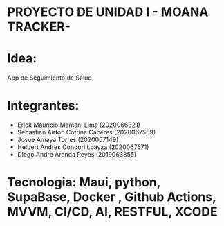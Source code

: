 # PROYECTO DE UNIDAD I - MOANA TRACKER-

# Idea:
App de Seguimiento de Salud

# Integrantes: 

- Erick Mauricio Mamani Lima (2020066321)
- Sebastian Airton Cotrina Caceres (2020067569)​
- Josue Amaya Torres (2020067149) ​
- Helbert Andres Condori Loayza (2020067571) ​
- Diego Andre Aranda Reyes (2019063855)
  
# Tecnologia: Maui, python, SupaBase, Docker , Github Actions, MVVM, CI/CD, AI, RESTFUL, XCODE
